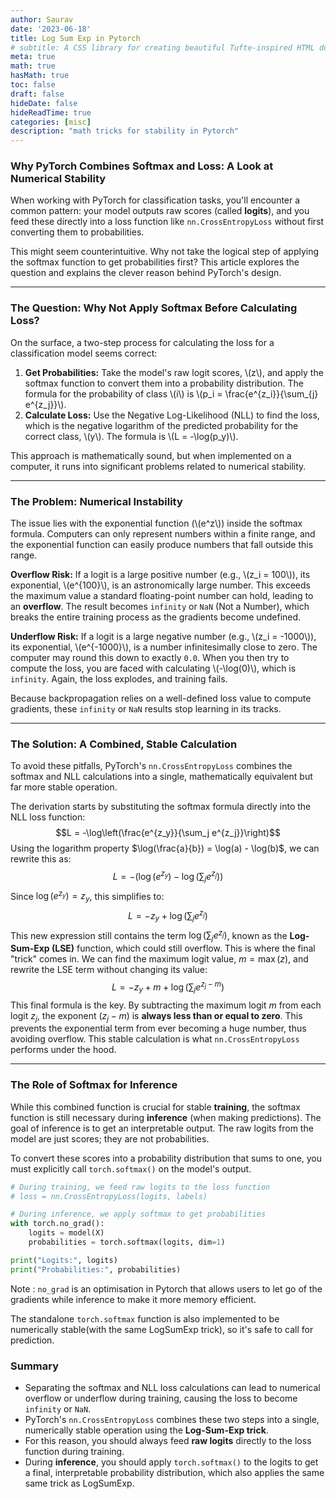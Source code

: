 ```yaml
---
author: Saurav
date: '2023-06-18'
title: Log Sum Exp in Pytorch 
# subtitle: A CSS library for creating beautiful Tufte-inspired HTML documents.
meta: true
math: true
hasMath: true
toc: false
draft: false
hideDate: false
hideReadTime: true
categories: [misc]
description: "math tricks for stability in Pytorch"
---
```


### Why PyTorch Combines Softmax and Loss: A Look at Numerical Stability

When working with PyTorch for classification tasks, you'll encounter a common pattern: your model outputs raw scores (called **logits**), and you feed these directly into a loss function like `nn.CrossEntropyLoss` without first converting them to probabilities.

This might seem counterintuitive. Why not take the logical step of applying the softmax function to get probabilities first? This article explores the question and explains the clever reason behind PyTorch's design.

---

### The Question: Why Not Apply Softmax Before Calculating Loss?

On the surface, a two-step process for calculating the loss for a classification model seems correct:

1.  **Get Probabilities:** Take the model's raw logit scores, \\(z\\), and apply the softmax function to convert them into a probability distribution. The formula for the probability of class \\(i\\) is \\(p_i = \frac{e^{z_i}}{\sum_{j} e^{z_j}}\\).
2.  **Calculate Loss:** Use the Negative Log-Likelihood (NLL) to find the loss, which is the negative logarithm of the predicted probability for the correct class, \\(y\\). The formula is \\(L = -\log(p_y)\\).

This approach is mathematically sound, but when implemented on a computer, it runs into significant problems related to numerical stability.

---

### The Problem: Numerical Instability

The issue lies with the exponential function (\\(e^z\\)) inside the softmax formula. Computers can only represent numbers within a finite range, and the exponential function can easily produce numbers that fall outside this range.

**Overflow Risk:** If a logit is a large positive number (e.g., \\(z_i = 100\\)), its exponential, \\(e^{100}\\), is an astronomically large number. This exceeds the maximum value a standard floating-point number can hold, leading to an **overflow**. The result becomes `infinity` or `NaN` (Not a Number), which breaks the entire training process as the gradients become undefined.

**Underflow Risk:** If a logit is a large negative number (e.g., \\(z_i = -1000\\)), its exponential, \\(e^{-1000}\\), is a number infinitesimally close to zero. The computer may round this down to exactly `0.0`. When you then try to compute the loss, you are faced with calculating \\(-\log(0)\\), which is `infinity`. Again, the loss explodes, and training fails.

Because backpropagation relies on a well-defined loss value to compute gradients, these `infinity` or `NaN` results stop learning in its tracks.

---

### The Solution: A Combined, Stable Calculation

To avoid these pitfalls, PyTorch's `nn.CrossEntropyLoss` combines the softmax and NLL calculations into a single, mathematically equivalent but far more stable operation.

The derivation starts by substituting the softmax formula directly into the NLL loss function:
$$L = -\log\left(\frac{e^{z_y}}{\sum_j e^{z_j}}\right)$$
Using the logarithm property $\log(\frac{a}{b}) = \log(a) - \log(b)$, we can rewrite this as:
$$L = -(\log(e^{z_y}) - \log(\sum_j e^{z_j}))$$
Since $\log(e^{z_y}) = z_y$, this simplifies to:
$$L = -z_y + \log\left(\sum_j e^{z_j}\right)$$
This new expression still contains the term $\log(\sum_j e^{z_j})$, known as the **Log-Sum-Exp (LSE)** function, which could still overflow. This is where the final "trick" comes in. We can find the maximum logit value, $m = \max(z)$, and rewrite the LSE term without changing its value:
$$L = -z_y + m + \log\left(\sum_j e^{z_j - m}\right)$$
This final formula is the key. By subtracting the maximum logit $m$ from each logit $z_j$, the exponent $(z_j - m)$ is **always less than or equal to zero**. This prevents the exponential term from ever becoming a huge number, thus avoiding overflow. This stable calculation is what `nn.CrossEntropyLoss` performs under the hood.

---

### The Role of Softmax for Inference

While this combined function is crucial for stable **training**, the softmax function is still necessary during **inference** (when making predictions). The goal of inference is to get an interpretable output. The raw logits from the model are just scores; they are not probabilities.

To convert these scores into a probability distribution that sums to one, you must explicitly call `torch.softmax()` on the model's output.

```python
# During training, we feed raw logits to the loss function
# loss = nn.CrossEntropyLoss(logits, labels)

# During inference, we apply softmax to get probabilities
with torch.no_grad():
    logits = model(X)
    probabilities = torch.softmax(logits, dim=1)

print("Logits:", logits)
print("Probabilities:", probabilities)
```

Note : `no_grad` is an optimisation in Pytorch that allows users to let go of the gradients while inference to make it more memory efficient. 

The standalone `torch.softmax` function is also implemented to be numerically stable(with the same LogSumExp trick), so it's safe to call for prediction.

### Summary

- Separating the softmax and NLL loss calculations can lead to numerical overflow or underflow during training, causing the loss to become `infinity` or `NaN`.
- PyTorch's `nn.CrossEntropyLoss` combines these two steps into a single, numerically stable operation using the **Log-Sum-Exp trick**.
- For this reason, you should always feed **raw logits** directly to the loss function during training.
- During **inference**, you should apply `torch.softmax()` to the logits to get a final, interpretable probability distribution, which also applies the same same trick as LogSumExp. 

